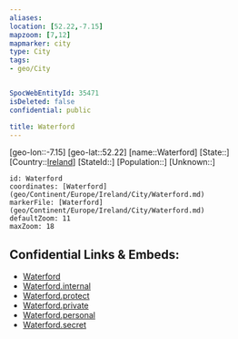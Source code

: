 ```yaml
---
aliases: 
location: [52.22,-7.15]
mapzoom: [7,12] 
mapmarker: city 
type: City
tags:
- geo/City


SpocWebEntityId: 35471
isDeleted: false
confidential: public

title: Waterford
---
```

[geo-lon::-7.15]
[geo-lat::52.22]
[name::Waterford]
[State::]
[Country::[Ireland](geo/Continent/Europe/Ireland.md)]
[StateId::]
[Population::]
[Unknown::]


```leaflet
id: Waterford
coordinates: [Waterford](geo/Continent/Europe/Ireland/City/Waterford.md)
markerFile: [Waterford](geo/Continent/Europe/Ireland/City/Waterford.md)
defaultZoom: 11 
maxZoom: 18
```


## Confidential Links & Embeds: 
- [Waterford](../../../../../../_public/geo/Continent/Europe/Ireland/City/Waterford.md) 
- [Waterford.internal](../../../../../../_internal/geo/Continent/Europe/Ireland/City/Waterford.internal.md) 
- [Waterford.protect](../../../../../../_protect/geo/Continent/Europe/Ireland/City/Waterford.protect.md) 
- [Waterford.private](../../../../../../_private/geo/Continent/Europe/Ireland/City/Waterford.private.md) 
- [Waterford.personal](../../../../../../_personal/geo/Continent/Europe/Ireland/City/Waterford.personal.md) 
- [Waterford.secret](../../../../../../_secret/geo/Continent/Europe/Ireland/City/Waterford.secret.md) 

